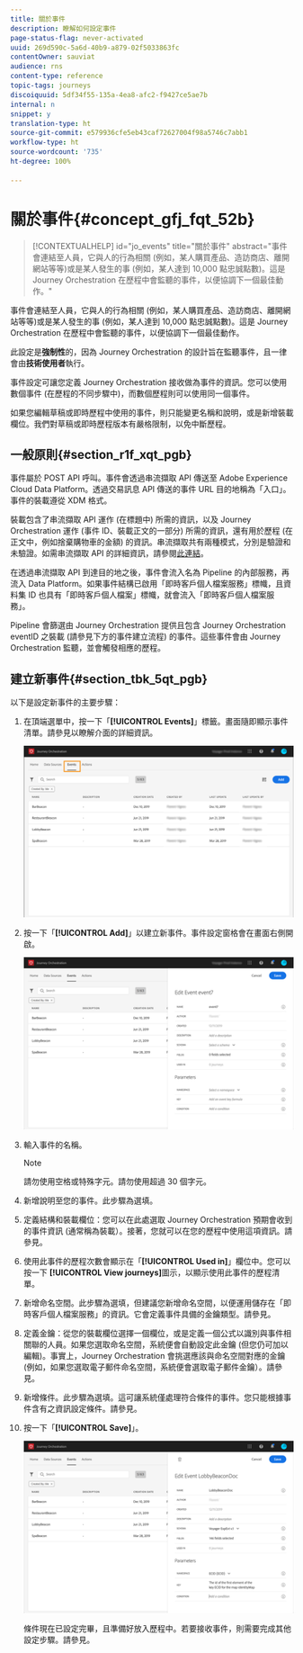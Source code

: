 ```yaml
---
title: 關於事件
description: 瞭解如何設定事件
page-status-flag: never-activated
uuid: 269d590c-5a6d-40b9-a879-02f5033863fc
contentOwner: sauviat
audience: rns
content-type: reference
topic-tags: journeys
discoiquuid: 5df34f55-135a-4ea8-afc2-f9427ce5ae7b
internal: n
snippet: y
translation-type: ht
source-git-commit: e579936cfe5eb43caf72627004f98a5746c7abb1
workflow-type: ht
source-wordcount: '735'
ht-degree: 100%

---
```



# 關於事件{#concept_gfj_fqt_52b}

>[!CONTEXTUALHELP]
>id="jo_events"
>title="關於事件"
>abstract="事件會連結至人員，它與人的行為相關 (例如，某人購買產品、造訪商店、離開網站等等)或是某人發生的事 (例如，某人達到 10,000 點忠誠點數)。這是 Journey Orchestration 在歷程中會監聽的事件，以便協調下一個最佳動作。"

事件會連結至人員，它與人的行為相關 (例如，某人購買產品、造訪商店、離開網站等等)或是某人發生的事 (例如，某人達到 10,000 點忠誠點數)。這是 Journey Orchestration 在歷程中會監聽的事件，以便協調下一個最佳動作。

此設定是&#x200B;**強制性**&#x200B;的，因為 Journey Orchestration 的設計旨在監聽事件，且一律會由&#x200B;**技術使用者**&#x200B;執行。

事件設定可讓您定義 Journey Orchestration 接收做為事件的資訊。您可以使用數個事件 (在歷程的不同步驟中)，而數個歷程則可以使用同一個事件。

如果您編輯草稿或即時歷程中使用的事件，則只能變更名稱和說明，或是新增裝載欄位。我們對草稿或即時歷程版本有嚴格限制，以免中斷歷程。

## 一般原則{#section_r1f_xqt_pgb}

事件屬於 POST API 呼叫。事件會透過串流擷取 API 傳送至 Adobe Experience Cloud Data Platform。透過交易訊息 API 傳送的事件 URL 目的地稱為「入口」。事件的裝載遵從 XDM 格式。

裝載包含了串流擷取 API 運作 (在標題中) 所需的資訊，以及 Journey Orchestration 運作 (事件 ID、裝載正文的一部分) 所需的資訊，還有用於歷程 (在正文中，例如捨棄購物車的金額) 的資訊。串流擷取共有兩種模式，分別是驗證和未驗證。如需串流擷取 API 的詳細資訊，請參閱[此連結](https://docs.adobe.com/content/help/zh-Hant/experience-platform/xdm/api/getting-started.html)。

在透過串流擷取 API 到達目的地之後，事件會流入名為 Pipeline 的內部服務，再流入 Data Platform。如果事件結構已啟用「即時客戶個人檔案服務」標幟，且資料集 ID 也具有「即時客戶個人檔案」標幟，就會流入「即時客戶個人檔案服務」。

Pipeline 會篩選由 Journey Orchestration 提供且包含 Journey Orchestration eventID 之裝載 (請參見下方的事件建立流程) 的事件。這些事件會由 Journey Orchestration 監聽，並會觸發相應的歷程。

## 建立新事件{#section_tbk_5qt_pgb}

以下是設定新事件的主要步驟：

1. 在頂端選單中，按一下「**[!UICONTROL Events]**」標籤。畫面隨即顯示事件清單。請參見[](../about/user-interface.md)以瞭解介面的詳細資訊。

   ![](../assets/journey5.png)

1. 按一下「**[!UICONTROL Add]**」以建立新事件。事件設定窗格會在畫面右側開啟。

   ![](../assets/journey6.png)

1. 輸入事件的名稱。

   >[!NOTE]
   >
   >請勿使用空格或特殊字元。請勿使用超過 30 個字元。

1. 新增說明至您的事件。此步驟為選填。
1. 定義結構和裝載欄位：您可以在此處選取 Journey Orchestration 預期會收到的事件資訊 (通常稱為裝載）。接著，您就可以在您的歷程中使用這項資訊。請參見[](../event/defining-the-payload-fields.md)。
1. 使用此事件的歷程次數會顯示在「**[!UICONTROL Used in]**」欄位中。您可以按一下 **[!UICONTROL View journeys]**&#x200B;圖示，以顯示使用此事件的歷程清單。
1. 新增命名空間。此步驟為選填，但建議您新增命名空間，以便運用儲存在「即時客戶個人檔案服務」的資訊。它會定義事件具備的金鑰類型。請參見[](../event/selecting-the-namespace.md)。
1. 定義金鑰：從您的裝載欄位選擇一個欄位，或是定義一個公式以識別與事件相關聯的人員。如果您選取命名空間，系統便會自動設定此金鑰 (但您仍可加以編輯)。事實上，Journey Orchestration 會挑選應該與命名空間對應的金鑰 (例如，如果您選取電子郵件命名空間，系統便會選取電子郵件金鑰）。請參見[](../event/defining-the-event-key.md)。
1. 新增條件。此步驟為選填。這可讓系統僅處理符合條件的事件。您只能根據事件含有之資訊設定條件。請參見[](../event/adding-a-condition.md)。
1. 按一下「**[!UICONTROL Save]**」。

   ![](../assets/journey7.png)

   條件現在已設定完畢，且準備好放入歷程中。若要接收事件，則需要完成其他設定步驟。請參見[](../event/additional-steps-to-send-events-to-journey-orchestration.md)。
